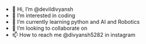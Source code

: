- 👋 Hi, I’m @devildivyansh
- 👀 I’m interested in coding
- 🌱 I’m currently learning python and AI and Robotics
- 💞️ I’m looking to collaborate on 
- 📫 How to reach me @divyansh5282   in instagram

<!---
devildivyansh/devildivyansh is a ✨ special ✨ repository because its `README.md` (this file) appears on your GitHub profile.
You can click the Preview link to take a look at your changes.
--->
